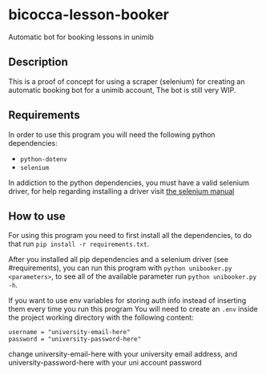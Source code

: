 # bicocca-lesson-booker
Automatic bot for booking lessons in unimib

## Description
This is a proof of concept for using a scraper (selenium) for creating an automatic booking bot for a unimib account,
The bot is still very WIP.

## Requirements
In order to use this program you will need the following python dependencies:
- `python-dotenv`
- `selenium`

In addiction to the python dependencies, you must have a valid selenium driver, for help regarding installing a
driver visit [the selenium manual](https://selenium-python.readthedocs.io/installation.html#drivers)

## How to use
For using this program you need to first install all the dependencies,
to do that run `pip install -r requirements.txt`.

After you installed all pip dependencies and a selenium driver (see #requirements), you can run this program
with `python unibooker.py <parameters>`, to see all of the available parameter run `python unibooker.py -h`.

If you want to use env variables for storing auth info instead of inserting them every time you run this program
You will need to create an `.env` inside the project working directory with the following content:
```
username = "university-email-here"
password = "university-password-here"
```
change university-email-here with your university email address, and university-password-here with your uni account password
